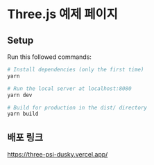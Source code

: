 # Three.js 예제 페이지

## Setup
Run this followed commands:

``` bash
# Install dependencies (only the first time)
yarn

# Run the local server at localhost:8080
yarn dev

# Build for production in the dist/ directory
yarn build
```

## 배포 링크
https://three-psi-dusky.vercel.app/

